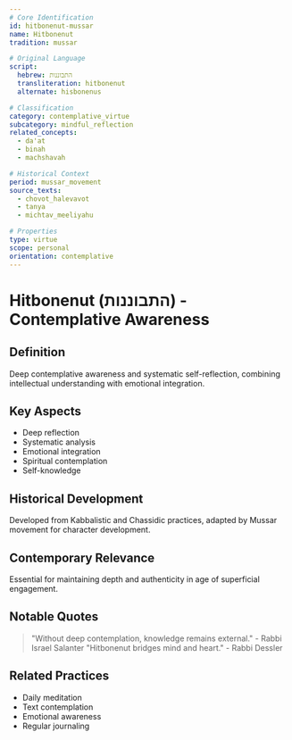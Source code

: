 ```yaml
---
# Core Identification
id: hitbonenut-mussar
name: Hitbonenut
tradition: mussar

# Original Language
script:
  hebrew: התבוננות
  transliteration: hitbonenut
  alternate: hisbonenus

# Classification
category: contemplative_virtue
subcategory: mindful_reflection
related_concepts:
  - da'at
  - binah
  - machshavah

# Historical Context
period: mussar_movement
source_texts:
  - chovot_halevavot
  - tanya
  - michtav_meeliyahu

# Properties
type: virtue
scope: personal
orientation: contemplative
---
```


# Hitbonenut (התבוננות) - Contemplative Awareness

## Definition
Deep contemplative awareness and systematic self-reflection, combining intellectual understanding with emotional integration.

## Key Aspects
- Deep reflection
- Systematic analysis
- Emotional integration
- Spiritual contemplation
- Self-knowledge

## Historical Development
Developed from Kabbalistic and Chassidic practices, adapted by Mussar movement for character development.

## Contemporary Relevance
Essential for maintaining depth and authenticity in age of superficial engagement.

## Notable Quotes
> "Without deep contemplation, knowledge remains external." - Rabbi Israel Salanter
> "Hitbonenut bridges mind and heart." - Rabbi Dessler

## Related Practices
- Daily meditation
- Text contemplation
- Emotional awareness
- Regular journaling